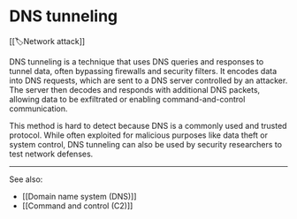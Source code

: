 
# DNS tunneling

[[🏷️Network attack]]

DNS tunneling is a technique that uses DNS queries and responses to tunnel data, often bypassing firewalls and security filters. It encodes data into DNS requests, which are sent to a DNS server controlled by an attacker. The server then decodes and responds with additional DNS packets, allowing data to be exfiltrated or enabling command-and-control communication.

This method is hard to detect because DNS is a commonly used and trusted protocol. While often exploited for malicious purposes like data theft or system control, DNS tunneling can also be used by security researchers to test network defenses.

---

See also:

- [[Domain name system (DNS)]]
- [[Command and control (C2)]]

